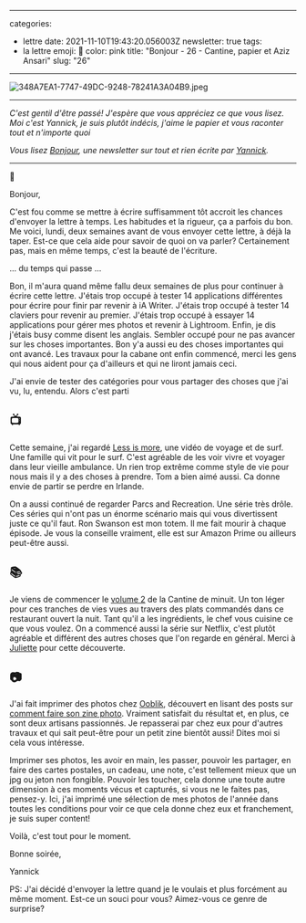 
---
categories:
- lettre
date: 2021-11-10T19:43:20.056003Z
newsletter: true
tags:
- la lettre
emoji: 💌
color: pink
title: "Bonjour - 26 - Cantine, papier et Aziz Ansari"
slug: "26"
---
![348A7EA1-7747-49DC-9248-78241A3A04B9.jpeg](https://buttondown.s3.amazonaws.com/images/66a766a8-a467-4248-add9-6f3e5b2dbddd.jpeg)


-----

_C'est gentil d'être passé! J'espère que vous appréciez ce que vous lisez. Moi c'est Yannick, je suis plutôt indécis, j'aime le papier et vous raconter tout et n'importe quoi_

_Vous lisez [Bonjour](https://yannickschutz.com/bonjour), une newsletter sur tout et rien écrite par [Yannick](https://yannickschutz.com/now)._

-----

👋 

Bonjour,

C'est fou comme se mettre à écrire suffisamment tôt accroit les chances d'envoyer la lettre à temps. Les habitudes et la rigueur, ça a parfois du bon. Me voici, lundi, deux semaines avant de vous envoyer cette lettre, à déjà la taper. Est-ce que cela aide pour savoir de quoi on va parler? Certainement pas, mais en même temps, c'est la beauté de l'écriture.

... du temps qui passe ...

Bon, il m'aura quand même fallu deux semaines de plus pour continuer à écrire cette lettre. J'étais trop occupé à tester 14 applications différentes pour écrire pour finir par revenir à iA Writer. J'étais trop occupé à tester 14 claviers pour revenir au premier. J'étais trop occupé à essayer 14 applications pour gérer mes photos et revenir à Lightroom. Enfin, je dis j'étais busy comme disent les anglais. Sembler occupé pour ne pas avancer sur les choses importantes. Bon y'a aussi eu des choses importantes qui ont avancé. Les travaux pour la cabane ont enfin commencé, merci les gens qui nous aident pour ça d'ailleurs et qui ne liront jamais ceci.

J'ai envie de tester des catégories pour vous partager des choses que j'ai vu, lu, entendu. Alors c'est parti

## 📺

Cette semaine, j'ai regardé [Less is more](https://youtu.be/u70ibusP7HM), une vidéo de voyage et de surf. Une famille qui vit pour le surf. C'est agréable de les voir vivre et voyager dans leur vieille ambulance. Un rien trop extrême comme style de vie pour nous mais il y a des choses à prendre. Tom a bien aimé aussi. Ca donne envie de partir se perdre en Irlande. 

On a aussi continué de regarder Parcs and Recreation. Une série très drôle. Ces séries qui n'ont pas un énorme scénario mais qui vous divertissent juste ce qu'il faut. Ron Swanson est mon totem. Il me fait mourir à chaque épisode. Je vous la conseille vraiment, elle est sur Amazon Prime ou ailleurs peut-être aussi. 

## 📚

Je viens de commencer le [volume 2](https://www.librairiesindependantes.com/product/9782353481019/) de la Cantine de minuit. Un ton léger pour ces tranches de vies vues au travers des plats commandés dans ce restaurant ouvert la nuit. Tant qu'il a les ingrédients, le chef vous cuisine ce que vous voulez. On a commencé aussi la série sur Netflix, c'est plutôt agréable et différent des autres choses que l'on regarde en général. Merci à [Juliette](https://www.jenesaispaschoisir.com) pour cette découverte.

## 📷

J'ai fait imprimer des photos chez [Ooblik](https://ooblik.com), découvert en lisant des posts sur [comment faire son zine photo](https://richielem.com/faire-un-zine-photo/). Vraiment satisfait du résultat et, en plus, ce sont deux artisans passionnés. Je repasserai par chez eux pour d'autres travaux et qui sait peut-être pour un petit zine bientôt aussi! Dites moi si cela vous intéresse. 

Imprimer ses photos, les avoir en main, les passer, pouvoir les partager, en faire des cartes postales, un cadeau, une note, c'est tellement mieux que un jpg ou jeton non fongible. Pouvoir les toucher, cela donne une toute autre dimension à ces moments vécus et capturés, si vous ne le faites pas, pensez-y. Ici, j'ai imprimé une sélection de mes photos de l'année dans toutes les conditions pour voir ce que cela donne chez eux et franchement, je suis super content!

Voilà, c'est tout pour le moment. 

Bonne soirée,

Yannick

PS: J'ai décidé d'envoyer la lettre quand je le voulais et plus forcément au même moment. Est-ce un souci pour vous? Aimez-vous ce genre de surprise?
